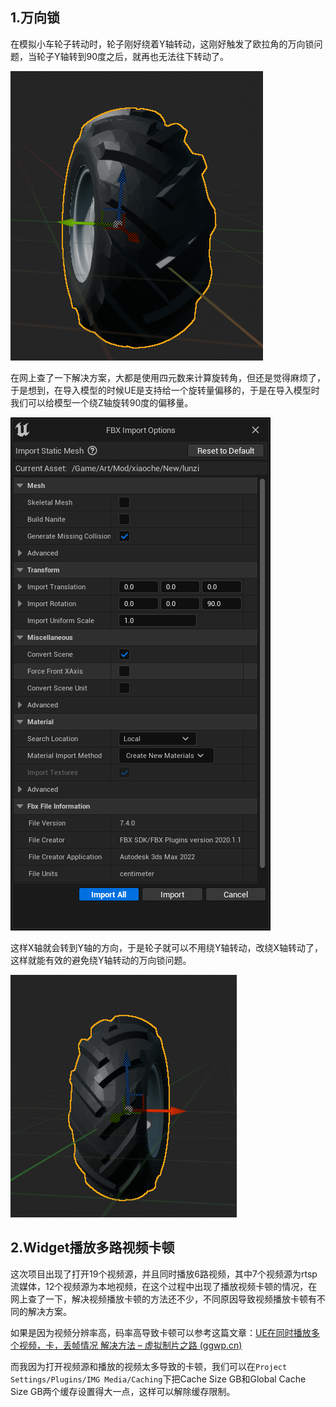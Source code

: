 ## 1.万向锁

在模拟小车轮子转动时，轮子刚好绕着Y轴转动，这刚好触发了欧拉角的万向锁问题，当轮子Y轴转到90度之后，就再也无法往下转动了。

![](Img/Snipaste_2023-11-16_15-16-32.png)

在网上查了一下解决方案，大都是使用四元数来计算旋转角，但还是觉得麻烦了，于是想到，在导入模型的时候UE是支持给一个旋转量偏移的，于是在导入模型时我们可以给模型一个绕Z轴旋转90度的偏移量。

![](Img/Snipaste_2023-11-16_15-16-09.png)

这样X轴就会转到Y轴的方向，于是轮子就可以不用绕Y轴转动，改绕X轴转动了，这样就能有效的避免绕Y轴转动的万向锁问题。

![](Img/Snipaste_2023-11-16_15-16-50.png)

## 2.Widget播放多路视频卡顿

这次项目出现了打开19个视频源，并且同时播放6路视频，其中7个视频源为rtsp流媒体，12个视频源为本地视频，在这个过程中出现了播放视频卡顿的情况，在网上查了一下，解决视频播放卡顿的方法还不少，不同原因导致视频播放卡顿有不同的解决方案。

如果是因为视频分辨率高，码率高导致卡顿可以参考这篇文章：[UE在同时播放多个视频，卡，丢帧情况 解决方法 – 虚拟制片之路 (ggwp.cn)](https://www.ggwp.cn/519/)

而我因为打开视频源和播放的视频太多导致的卡顿，我们可以在`Project Settings/Plugins/IMG Media/Caching`下把Cache Size GB和Global Cache Size GB两个缓存设置得大一点，这样可以解除缓存限制。